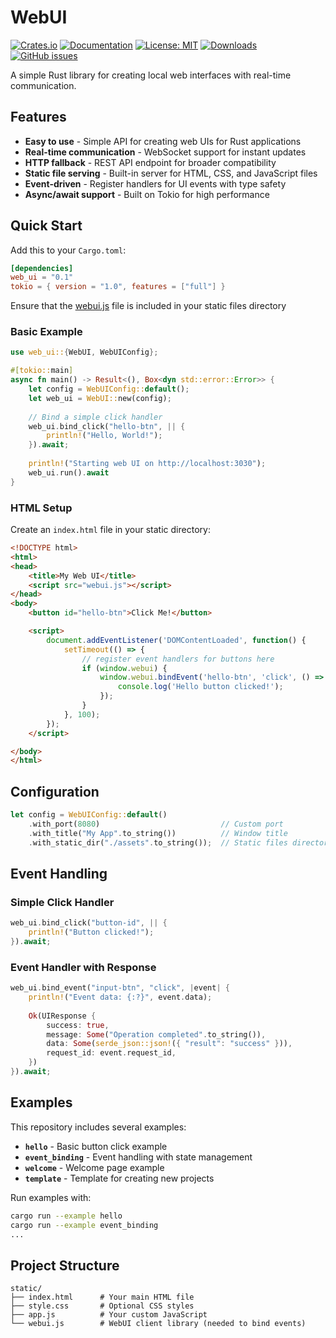 # WebUI

[![Crates.io](https://img.shields.io/crates/v/web_ui.svg)](https://crates.io/crates/web_ui)
[![Documentation](https://docs.rs/web_ui/badge.svg)](https://docs.rs/web_ui)
[![License: MIT](https://img.shields.io/badge/License-MIT-yellow.svg)](https://opensource.org/licenses/MIT)
[![Downloads](https://img.shields.io/crates/d/web_ui.svg)](https://crates.io/crates/web_ui)
[![GitHub issues](https://img.shields.io/github/issues/williamwith4ms/web_ui.svg)](https://github.com/williamwith4ms/web_ui/issues)

A simple Rust library for creating local web interfaces with real-time communication.

## Features

- **Easy to use** - Simple API for creating web UIs for Rust applications
- **Real-time communication** - WebSocket support for instant updates
- **HTTP fallback** - REST API endpoint for broader compatibility
- **Static file serving** - Built-in server for HTML, CSS, and JavaScript files
- **Event-driven** - Register handlers for UI events with type safety
- **Async/await support** - Built on Tokio for high performance

## Quick Start

Add this to your `Cargo.toml`:

```toml
[dependencies]
web_ui = "0.1"
tokio = { version = "1.0", features = ["full"] }
```

Ensure that the [webui.js](https://raw.githubusercontent.com/williamwith4ms/web_ui/refs/heads/main/static/webui.js) file is included in your static files directory

### Basic Example

```rust
use web_ui::{WebUI, WebUIConfig};

#[tokio::main]
async fn main() -> Result<(), Box<dyn std::error::Error>> {
    let config = WebUIConfig::default();
    let web_ui = WebUI::new(config);
    
    // Bind a simple click handler
    web_ui.bind_click("hello-btn", || {
        println!("Hello, World!");
    }).await;
    
    println!("Starting web UI on http://localhost:3030");
    web_ui.run().await
}
```

### HTML Setup

Create an `index.html` file in your static directory:

```html
<!DOCTYPE html>
<html>
<head>
    <title>My Web UI</title>
    <script src="webui.js"></script>
</head>
<body>
    <button id="hello-btn">Click Me!</button>

    <script>
        document.addEventListener('DOMContentLoaded', function() {
            setTimeout(() => {
                // register event handlers for buttons here
                if (window.webui) {
                    window.webui.bindEvent('hello-btn', 'click', () => {
                        console.log('Hello button clicked!');
                    });
                }
            }, 100);
        });
    </script>

</body>
</html>

```

## Configuration

```rust
let config = WebUIConfig::default()
    .with_port(8080)                           // Custom port
    .with_title("My App".to_string())          // Window title
    .with_static_dir("./assets".to_string());  // Static files directory
```

## Event Handling

### Simple Click Handler

```rust
web_ui.bind_click("button-id", || {
    println!("Button clicked!");
}).await;
```

### Event Handler with Response

```rust
web_ui.bind_event("input-btn", "click", |event| {
    println!("Event data: {:?}", event.data);
    
    Ok(UIResponse {
        success: true,
        message: Some("Operation completed".to_string()),
        data: Some(serde_json::json!({ "result": "success" })),
        request_id: event.request_id,
    })
}).await;
```

## Examples

This repository includes several examples:

- **`hello`** - Basic button click example
- **`event_binding`** - Event handling with state management
- **`welcome`** - Welcome page example
- **`template`** - Template for creating new projects

Run examples with:

```bash
cargo run --example hello
cargo run --example event_binding
...
```

## Project Structure

```
static/
├── index.html      # Your main HTML file
├── style.css       # Optional CSS styles
├── app.js          # Your custom JavaScript
└── webui.js        # WebUI client library (needed to bind events)
```
